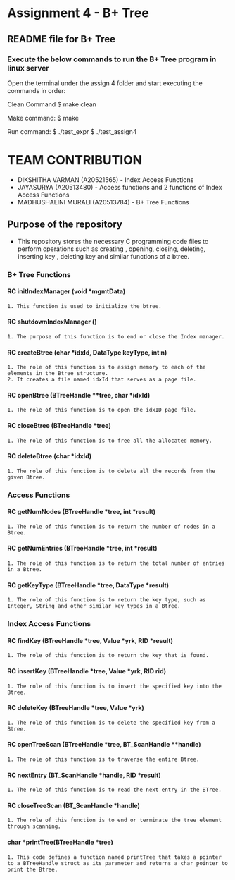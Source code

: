 # Assignment 4 - B+ Tree #

## README file for B+ Tree ##

### Execute the below commands to run the B+ Tree program in linux server ###

Open the terminal under the assign 4 folder and start executing the commands in order:

Clean Command
$ make clean

Make command:
$ make  

Run command: 
$ ./test_expr
$ ./test_assign4

# TEAM CONTRIBUTION
* DIKSHITHA VARMAN  (A20521565) -   Index Access Functions
* JAYASURYA (A20513480) - Access functions and 2 functions of Index Access Functions
* MADHUSHALINI MURALI (A20513784) - B+ Tree Functions

## Purpose of the repository ##

* This repository stores the necessary C programming code files to perform operations such as creating , opening, closing, deleting, inserting key , deleting key  and similar functions of a btree.

### B+ Tree Functions ###

#### RC initIndexManager (void *mgmtData)  ####
    1. This function is used to initialize the btree. 

#### RC shutdownIndexManager () #### 
    1. The purpose of this function is to end or close the Index manager.

#### RC createBtree (char *idxId, DataType keyType, int n) #### 
    1. The role of this function is to assign memory to each of the elements in the Btree structure.
    2. It creates a file named idxId that serves as a page file. 

#### RC openBtree (BTreeHandle **tree, char *idxId) #### 
    1. The role of this function is to open the idxID page file. 

#### RC closeBtree (BTreeHandle *tree) #### 
    1. The role of this function is to free all the allocated memory. 

#### RC deleteBtree (char *idxId) #### 
    1. The role of this function is to delete all the records from the given Btree.

### Access Functions ###

#### RC getNumNodes (BTreeHandle *tree, int *result) ####
    1. The role of this function is to return the number of nodes in a Btree.

#### RC getNumEntries (BTreeHandle *tree, int *result)  ####
    1. The role of this function is to return the total number of entries in a Btree.

#### RC getKeyType (BTreeHandle *tree, DataType *result) ####
    1. The role of this function is to return the key type, such as Integer, String and other similar key types in a Btree.

###  Index Access Functions ###

#### RC findKey (BTreeHandle *tree, Value *yrk, RID *result) ####
    1. The role of this function is to return the key that is found.

#### RC insertKey (BTreeHandle *tree, Value *yrk, RID rid) ####
    1. The role of this function is to insert the specified key into the Btree.

#### RC deleteKey (BTreeHandle *tree, Value *yrk) ####
    1. The role of this function is to delete the specified key from a Btree. 

#### RC openTreeScan (BTreeHandle *tree, BT_ScanHandle **handle) ####
    1. The role of this function is to traverse the entire Btree. 

#### RC nextEntry (BT_ScanHandle *handle, RID *result) ####
    1. The role of this function is to read the next entry in the BTree.

#### RC closeTreeScan (BT_ScanHandle *handle) ####
    1. The role of this function is to end or terminate the tree element through scanning.

#### char *printTree(BTreeHandle *tree) ####
    1. This code defines a function named printTree that takes a pointer to a BTreeHandle struct as its parameter and returns a char pointer to print the Btree.

